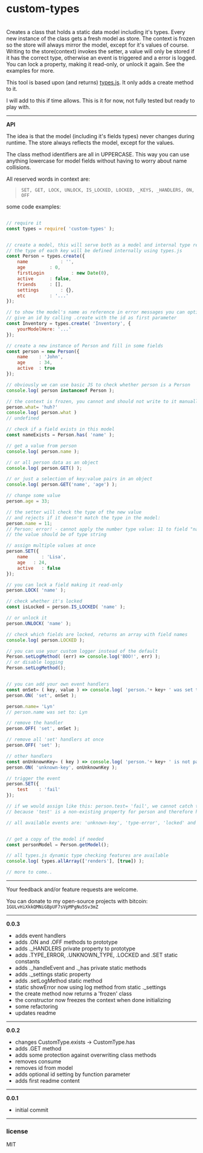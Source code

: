 # custom-types
<br/>
Creates a class that holds a static data model including it's types. Every new instance of the class gets a fresh model as store. The context is frozen so the store will always mirror the model, except for it's values of course. Writing to the store(context) invokes the setter, a value will only be stored if it has the correct type, otherwise an event is triggered and a error is logged. You can lock a property, making it read-only, or unlock it again. See the examples for more.
<br/>

This tool is based upon (and returns) <a href="https://github.com/phazelift/types.js">types.js</a>. It only adds a create method to it.
<br/>

I will add to this if time allows. This is it for now, not fully tested but ready to play with.


---

**API**

The idea is that the model (including it's fields types) never changes during runtime. The store always reflects the model, except for the values.

The class method identifiers are all in UPPERCASE. This way you can use anything lowercase for model fields without having to worry about name collisions.


All reserved words in context are:
> `SET, GET, LOCK, UNLOCK, IS_LOCKED, LOCKED, _KEYS, _HANDLERS, ON, OFF`


some code examples:
```javascript

// require it
const types = require( 'custom-types' );


// create a model, this will serve both as a model and internal type reference
// the type of each key will be defined internally using types.js
const Person = types.create({
	name			: '',
	age			: 0,
	firstLogin			: new Date(0),
	active		: false,
	friends		: [],
	settings		: {},
	etc			: '...'
});

// to show the model's name as reference in error messages you can optionally
// give an id by calling .create with the id as first parameter
const Inventory = types.create( 'Inventory', {
	yourModelHere: '...'
});

// create a new instance of Person and fill in some fields
const person = new Person({
	name    : 'John',
	age     : 34,
	active  : true
});

// obviously we can use basic JS to check whether person is a Person
console.log( person instanceof Person );

// the context is frozen, you cannot and should not write to it manually
person.what= 'huh?'
console.log( person.what )
// undefined

// check if a field exists in this model
const nameExists = Person.has( 'name' );

// get a value from person
console.log( person.name );

// or all person data as an object
console.log( person.GET() );

// or just a selection of key:value pairs in an object
console.log( person.GET('name', 'age') );

// change some value
person.age = 33;

// the setter will check the type of the new value
// and rejects if it doesn't match the type in the model:
person.name = 11;
// Person: error! - cannot apply the number type value: 11 to field "name",
// the value should be of type string

// assign multiple values at once
person.SET({
	name	 : 'Lisa',
	age	  : 24,
	active   : false
});

// you can lock a field making it read-only
person.LOCK( 'name' );

// check whether it's locked
const isLocked = person.IS_LOCKED( 'name' );

// or unlock it
person.UNLOCK( 'name' );

// check which fields are locked, returns an array with field names
console.log( person.LOCKED );

// you can use your custom logger instead of the default
Person.setLogMethod( (err) => console.log('BOO!', err) );
// or disable logging
Person.setLogMethod();


// you can add your own event handlers
const onSet= ( key, value ) => console.log( 'person.'+ key+ ' was set to:', value );
person.ON( 'set', onSet );

person.name= 'Lyn'
// person.name was set to: Lyn

// remove the handler
person.OFF( 'set', onSet );

// remove all 'set' handlers at once
person.OFF( 'set' );

// other handlers
const onUnknownKey= ( key ) => console.log( 'person.'+ key+ ' is not part of this model!' );
person.ON( 'unknown-key', onUnknownKey );

// trigger the event
person.SET({
	test	: 'fail'
});

// if we would assign like this: person.test= 'fail', we cannot catch the error
// because 'test' is a non-existing property for person and therefore has no setter

// all available events are: 'unknown-key', 'type-error', 'locked' and 'set'


// get a copy of the model if needed
const personModel = Person.getModel();

// all types.js dynamic type checking features are available
console.log( types.allArray(['renders'], [true]) );

// more to come..

```
---

Your feedback and/or feature requests are welcome.

You can donate to my open-source projects with bitcoin: `1GULvHiXkkQMNiGBpUF7sVpMPgNu5Sv3mZ`

---------------------------------------------------
**0.0.3**

- adds event handlers
- adds .ON and .OFF methods to prototype
- adds ._HANDLERS private property to prototype
- adds .TYPE_ERROR, .UNKNOWN_TYPE, .LOCKED and .SET static constants
- adds ._handleEvent and ._has private static methods
- adds ._settings static property
- adds .setLogMethod static method
- static showError now using log method from static ._settings
- the create method now returns a 'frozen' class
- the constructor now freezes the context when done initializing
- some refactoring
- updates readme

---
**0.0.2**

- changes CustomType.exists -> CustomType.has
- adds .GET method
- adds some protection against overwriting class methods
- removes consume
- removes id from model
- adds optional id setting by function parameter
- adds first readme content

---
**0.0.1**

-	initial commit

---

### license

MIT
